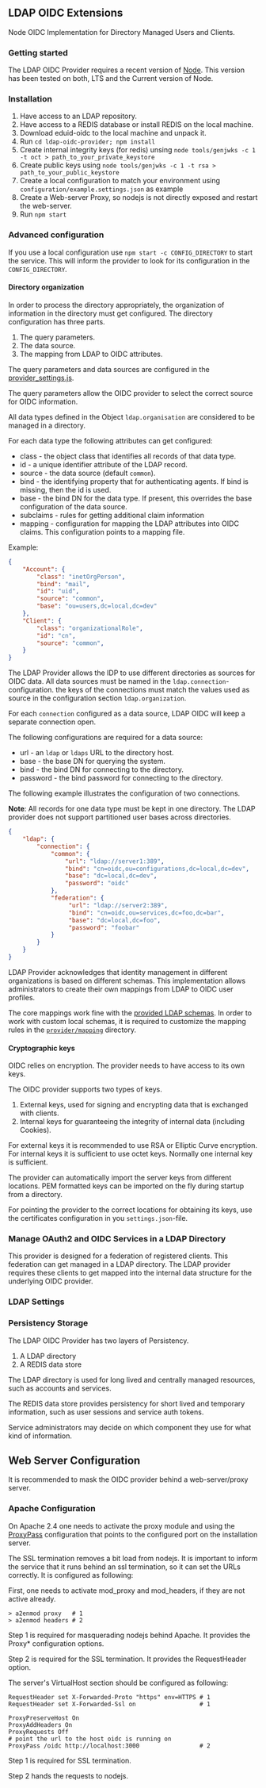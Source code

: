 ## LDAP OIDC Extensions

Node OIDC Implementation for Directory Managed Users and Clients.

### Getting started

The LDAP OIDC Provider requires a recent version of [Node](http://nodejs.org).
This version has been tested on both, LTS and the Current version of Node.

### Installation

1.  Have access to an LDAP repository.
2.  Have access to a REDIS database or install REDIS on the local machine.
3.  Download eduid-oidc to the local machine and unpack it.
4.  Run ```cd ldap-oidc-provider; npm install```
6.  Create internal integrity keys (for redis) unsing ```node tools/genjwks -c 1 -t oct > path_to_your_private_keystore```
7.  Create public keys using ```node tools/genjwks -c 1 -t rsa > path_to_your_public_keystore```
5.  Create a local configuration to match your environment using ```configuration/example.settings.json``` as example
8.  Create a Web-server Proxy, so nodejs is not directly exposed and restart the
    web-server.
9.  Run ```npm start```

### Advanced configuration

If you use a local configuration use ```npm start -c CONFIG_DIRECTORY``` to start
the service. This will inform the provider to look for its configuration in the ```CONFIG_DIRECTORY```.

#### Directory organization

In order to process the directory appropriately, the organization of information
in the directory must get configured. The directory configuration has three
parts.

1.  The query parameters.
2.  The data source.
3.  The mapping from LDAP to OIDC attributes.

The query parameters and data sources are configured in the
[provider_settings.js](provider/provider_settings.js).

The query parameters allow the OIDC provider to select the correct source for
OIDC information.

All data types defined in the Object ```ldap.organisation``` are considered
to be managed in a directory.

For each data type the following attributes can get configured:

*   class - the object class that identifies all records of that data type.
*   id - a unique identifier attribute of the LDAP record.
*   source - the data source (default ```common```).
*   bind - the identifying property that for authenticating agents. If bind is missing, then the id is used.
*   base - the bind DN for the data type. If present, this overrides the base configuration of the data source.
* subclaims - rules for getting additional claim information
* mapping - configuration for mapping the LDAP attributes into OIDC claims. This configuration points to a mapping file.

Example:
```json
{
    "Account": {
        "class": "inetOrgPerson",
        "bind": "mail",
        "id": "uid",
        "source": "common",
        "base": "ou=users,dc=local,dc=dev"
    },
    "Client": {
        "class": "organizationalRole",
        "id": "cn",
        "source": "common",
    }
}
```

The LDAP Provider allows the IDP to use different directories as sources for
OIDC data. All data sources must be named in the ```ldap.connection```-configuration.
the keys of the connections must match the values used as source in the
configuration section ```ldap.organization```.

For each ```connection``` configured as a data source, LDAP OIDC will keep
a separate connection open.

The following configurations are required for a data source:

*   url - an ```ldap``` or ```ldaps``` URL to the directory host.
*   base - the base DN for querying the system.
*   bind - the bind DN for connecting to the directory.
*   password - the bind password for connecting to the directory.

The following example illustrates the configuration of two connections.

**Note**: All records for one data type must be kept in one directory. The LDAP
provider does not support partitioned user bases across directories.

```json
{
    "ldap": {
        "connection": {
            "common": {
                "url": "ldap://server1:389",
                "bind": "cn=oidc,ou=configurations,dc=local,dc=dev",
                "base": "dc=local,dc=dev",
                "password": "oidc"
            },
            "federation": {
                 "url": "ldap://server2:389",
                 "bind": "cn=oidc,ou=services,dc=foo,dc=bar",
                 "base": "dc=local,dc=foo",
                 "password": "foobar"
            }
        }
    }
}
```

LDAP Provider acknowledges that identity management in different organizations
is based on different schemas. This implementation allows administrators to
create their own mappings from LDAP to OIDC user profiles.

The core mappings work fine with the [provided LDAP schemas](schemas). In order
to work with custom local schemas, it is required to customize the mapping rules
in the [```provider/mapping```](provider/mapping) directory.

#### Cryptographic keys

OIDC relies on encryption. The provider needs to have access to its own keys.

The OIDC provider supports two types of keys.

1.  External keys, used for signing and encrypting data that is exchanged with
    clients.
2.  Internal keys for guaranteeing the integrity of internal data (including
    Cookies).

For external keys it is recommended to use RSA or Elliptic Curve encryption.
For internal keys it is sufficient to use octet keys. Normally one internal key
is sufficient.

The provider can automatically import the server keys from different
locations. PEM formatted keys can be imported on the fly during startup from a
directory.

For pointing the provider to the correct locations for obtaining its keys, use
the certificates configuration in you ```settings.json```-file.

### Manage OAuth2 and OIDC Services in a LDAP Directory

This provider is designed for a federation of registered clients. This
federation can get managed in a LDAP directory. The LDAP provider requires
these clients to get mapped into the internal data structure for the underlying
OIDC provider.   

### LDAP Settings

### Persistency Storage

The LDAP OIDC Provider has two layers of Persistency.

1.  A LDAP directory
2.  A REDIS data store

The LDAP directory is used for long lived and centrally managed resources,
such as accounts and services.

The REDIS data store provides persistency for short lived and temporary
information, such as user sessions and service auth tokens.

Service administrators may decide on which component they use for what kind of
information.

## Web Server Configuration

It is recommended to mask the OIDC provider behind a web-server/proxy server.

### Apache Configuration

On Apache 2.4 one needs to activate the proxy module and using the
[ProxyPass](https://httpd.apache.org/docs/2.4/mod/mod_proxy.html#proxypass)
configuration that points to the configured port on the installation server.

The SSL termination removes a bit load from nodejs. It is important to inform
the service that it runs behind an ssl termination, so it can set the URLs
correctly. It is configured as following:

First, one needs to activate mod_proxy and mod_headers, if they are not
active already.

```
> a2enmod proxy   # 1
> a2enmod headers # 2
```

Step 1 is required for masquerading nodejs behind Apache. It provides the
Proxy* configuration options.

Step 2 is required for the SSL termination. It provides the RequestHeader
option.

The server's VirtualHost section should be configured as following:

```
RequestHeader set X-Forwarded-Proto "https" env=HTTPS # 1
RequestHeader set X-Forwarded-Ssl on                  # 1

ProxyPreserveHost On
ProxyAddHeaders On
ProxyRequests Off
# point the url to the host oidc is running on
ProxyPass /oidc http://localhost:3000                 # 2
```

Step 1 is required for SSL termination.

Step 2 hands the requests to nodejs.
